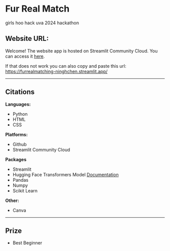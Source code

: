 # Fur Real Match
girls hoo hack uva 2024 hackathon

## Website URL:
Welcome! The website app is hosted on Streamlit Community Cloud.
You can access it [here](https://furrealmatching-ninghchen.streamlit.app/).

If that does not work you can also copy and paste this url: https://furrealmatching-ninghchen.streamlit.app/

---
## Citations
**Languages:**
- Python
- HTML
- CSS

**Platforms:**
- Github
- Streamlit Community Cloud

**Packages**
- Streamlit
- Hugging Face Transformers Model [Documentation](https://huggingface.co/docs/transformers/en/index)
- Pandas
- Numpy
- Scikit Learn

**Other:**
- Canva
  
---
## Prize
- Best Beginner




